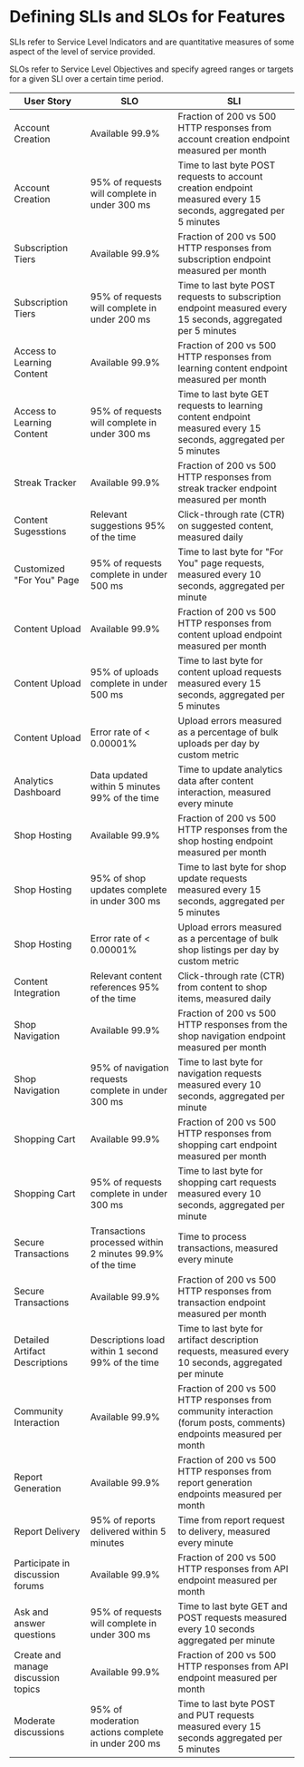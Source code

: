 # Defining SLIs and SLOs for Features
SLIs refer to Service Level Indicators and are quantitative measures of some aspect of the level of service provided.

SLOs refer to Service Level Objectives and specify agreed ranges or targets for a given SLI over a certain time period.

| User Story | SLO | SLI |
| --------- | --- | ---- |
| Account Creation | Available 99.9% | Fraction of 200 vs 500 HTTP responses from account creation endpoint measured per month |
| Account Creation | 95% of requests will complete in under 300 ms | Time to last byte POST requests to account creation endpoint measured every 15 seconds, aggregated per 5 minutes |
| Subscription Tiers | Available 99.9% | Fraction of 200 vs 500 HTTP responses from subscription endpoint measured per month |
| Subscription Tiers | 95% of requests will complete in under 200 ms | Time to last byte POST requests to subscription endpoint measured every 15 seconds, aggregated per 5 minutes |
| Access to Learning Content | Available 99.9% | Fraction of 200 vs 500 HTTP responses from learning content endpoint measured per month |
| Access to Learning Content | 95% of requests will complete in under 300 ms | Time to last byte GET requests to learning content endpoint measured every 15 seconds, aggregated per 5 minutes |
| Streak Tracker | Available 99.9% | Fraction of 200 vs 500 HTTP responses from streak tracker endpoint measured per month |
| Content Sugesstions| Relevant suggestions 95% of the time	 | Click-through rate (CTR) on suggested content, measured daily |
| Customized "For You" Page	| 95% of requests complete in under 500 ms	| Time to last byte for "For You" page requests, measured every 10 seconds, aggregated per minute |
| Content Upload | Available 99.9%	| Fraction of 200 vs 500 HTTP responses from content upload endpoint measured per month |
| Content Upload | 95% of uploads complete in under 500 ms	| Time to last byte for content upload requests measured every 15 seconds, aggregated per 5 minutes |
| Content Upload | Error rate of < 0.00001% | Upload errors measured as a percentage of bulk uploads per day by custom metric |
| Analytics Dashboard | Data updated within 5 minutes 99% of the time	| Time to update analytics data after content interaction, measured every minute |
| Shop Hosting | Available 99.9%	| Fraction of 200 vs 500 HTTP responses from the shop hosting endpoint measured per month |
| Shop Hosting | 95% of shop updates complete in under 300 ms	| Time to last byte for shop update requests measured every 15 seconds, aggregated per 5 minutes |
| Shop Hosting	| Error rate of < 0.00001%	| Upload errors measured as a percentage of bulk shop listings per day by custom metric |
| Content Integration	| Relevant content references 95% of the time	| Click-through rate (CTR) from content to shop items, measured daily |
| Shop Navigation	| Available 99.9%		| Fraction of 200 vs 500 HTTP responses from the shop navigation endpoint measured per month |
| Shop Navigation	| 95% of navigation requests complete in under 300 ms	| Time to last byte for navigation requests measured every 10 seconds, aggregated per minute |
| Shopping Cart | Available 99.9%	| Fraction of 200 vs 500 HTTP responses from shopping cart endpoint measured per month |
| Shopping Cart	| 95% of requests complete in under 300 ms |	Time to last byte for shopping cart requests measured every 10 seconds, aggregated per minute |
| Secure Transactions |	Transactions processed within 2 minutes 99.9% of the time	| Time to process transactions, measured every minute |
| Secure Transactions	| Available 99.9%	| Fraction of 200 vs 500 HTTP responses from transaction endpoint measured per month |
| Detailed Artifact Descriptions |	Descriptions load within 1 second 99% of the time	| Time to last byte for artifact description requests, measured every 10 seconds, aggregated per minute |
| Community Interaction |	Available 99.9%	| Fraction of 200 vs 500 HTTP responses from community interaction (forum posts, comments) endpoints measured per month |
| Report Generation |	Available 99.9%	| Fraction of 200 vs 500 HTTP responses from report generation endpoints measured per month |
| Report Delivery	| 95% of reports delivered within 5 minutes	| Time from report request to delivery, measured every minute |
| Participate in discussion forums | Available 99.9% |	Fraction of 200 vs 500 HTTP responses from API endpoint measured per month |
| Ask and answer questions |	95% of requests will complete in under 300 ms	| Time to last byte GET and POST requests measured every 10 seconds aggregated per minute |
| Create and manage discussion topics	| Available 99.9% |	Fraction of 200 vs 500 HTTP responses from API endpoint measured per month |
| Moderate discussions | 95% of moderation actions complete in under 200 ms |	Time to last byte POST and PUT requests measured every 15 seconds aggregated per 5 minutes |






